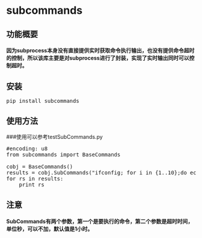 # subcommands

## 功能概要

#### 因为subprocess本身没有直接提供实时获取命令执行输出，也没有提供命令超时的控制，所以该库主要是对subprocess进行了封装，实现了实时输出同时可以控制超时。

## 安装

<pre>pip install subcommands</pre>

## 使用方法
###使用可以参考testSubCommands.py
<pre>
#encoding: u8
from subcommands import BaseCommands

cobj = BaseCommands()
results = cobj.SubCommands("ifconfig; for i in {1..10};do echo $i && sleep 1;done", 5)
for rs in results:
	print rs
</pre>
## 注意
#### SubCommands有两个参数，第一个是要执行的命令，第二个参数是超时时间，单位秒，可以不加，默认值是1小时。
